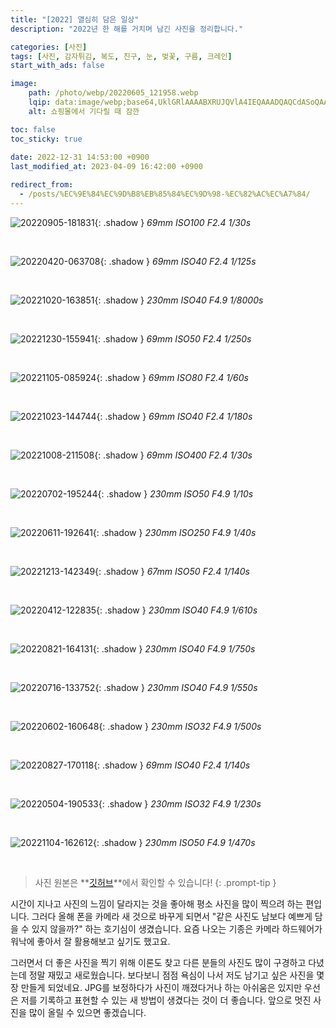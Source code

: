 ```yaml
---
title: "[2022] 열심히 담은 일상"
description: "2022년 한 해를 거치며 남긴 사진을 정리합니다."

categories: [사진]
tags: [사진, 감자튀김, 복도, 친구, 눈, 벚꽃, 구름, 크레인]
start_with_ads: false

image:
    path: /photo/webp/20220605_121958.webp
    lqip: data:image/webp;base64,UklGRlAAAABXRUJQVlA4IEQAAADQAQCdASoQAAgAAgA0JZQCdAD0tNvXgAD++yUU4/HtnDOizij1uz6dfZTsypE5KvKr20uztM+CbrkMAgjCLe9cNkIAAA==
    alt: 쇼핑몰에서 기다릴 때 잠깐

toc: false
toc_sticky: true
 
date: 2022-12-31 14:53:00 +0900
last_modified_at: 2023-04-09 16:42:00 +0900

redirect_from:
  - /posts/%EC%9E%84%EC%9D%B8%EB%85%84%EC%9D%98-%EC%82%AC%EC%A7%84/
---
```


<!--
메모: 사진은 선형으로 1/2 크기로 줄이고(= 면적으로는 1/4 수준으로 감소) webp 포맷으로 변경(p: 80)하여 올림
Ex) 4000x3000.jpg => 2000x1500.webp
-->

![20220905-181831](/photo/webp/20220905_181831.webp){: .shadow }
_69mm ISO100 F2.4 1/30s_

<br>

![20220420-063708](/photo/webp/20220420_063708.webp){: .shadow }
_69mm ISO40 F2.4 1/125s_

<br>

![20221020-163851](/photo/webp/20221020_163851.webp){: .shadow }
_230mm ISO40 F4.9 1/8000s_

<br>

![20221230-155941](/photo/webp/20221230_155941.webp){: .shadow }
_69mm ISO50 F2.4 1/250s_

<br>

![20221105-085924](/photo/webp/20221105_085924.webp){: .shadow }
_69mm ISO80 F2.4 1/60s_

<br>

![20221023-144744](/photo/webp/20221023_144744.webp){: .shadow }
_69mm ISO40 F2.4 1/180s_

<br>

![20221008-211508](/photo/webp/20221008_211508.webp){: .shadow }
_69mm ISO400 F2.4 1/30s_

<br>

![20220702-195244](/photo/webp/20220702_195244.webp){: .shadow }
_230mm ISO50 F4.9 1/10s_

<br>

![20220611-192641](/photo/webp/20220611_192641.webp){: .shadow }
_230mm ISO250 F4.9 1/40s_

<br>

![20221213-142349](/photo/webp/20221213_142349.webp){: .shadow }
_67mm ISO50 F2.4 1/140s_

<br>

![20220412-122835](/photo/webp/20220412_122835.webp){: .shadow }
_230mm ISO40 F4.9 1/610s_

<br>

![20220821-164131](/photo/webp/20220821_164131.webp){: .shadow }
_230mm ISO40 F4.9 1/750s_

<br>

![20220716-133752](/photo/webp/20220716_133752.webp){: .shadow }
_230mm ISO40 F4.9 1/550s_

<br>

![20220602-160648](/photo/webp/20220602_160648.webp){: .shadow }
_230mm ISO32 F4.9 1/500s_

<br>

![20220827-170118](/photo/webp/20220827_170118.webp){: .shadow }
_69mm ISO40 F2.4 1/140s_

<br>

![20220504-190533](/photo/webp/20220504_190533.webp){: .shadow }
_230mm ISO32 F4.9 1/230s_

<br>

![20221104-162612](/photo/webp/20221104_162612.webp){: .shadow }
_230mm ISO50 F4.9 1/470s_

<br>

> 사진 원본은 **[깃허브](https://github.com/hynrng/hynrng.github.io.resources/tree/master/photo/jpg)**에서 확인할 수 있습니다!
{: .prompt-tip }

시간이 지나고 사진의 느낌이 달라지는 것을 좋아해 평소 사진을 많이 찍으려 하는 편입니다. 그러다 올해 폰을 카메라 새 것으로 바꾸게 되면서 "같은 사진도 남보다 예쁘게 담을 수 있지 않을까?" 하는 호기심이 생겼습니다. 요즘 나오는 기종은 카메라 하드웨어가 워낙에 좋아서 잘 활용해보고 싶기도 했고요.

그러면서 더 좋은 사진을 찍기 위해 이론도 찾고 다른 분들의 사진도 많이 구경하고 다녔는데 정말 재밌고 새로웠습니다. 보다보니 점점 욕심이 나서 저도 남기고 싶은 사진을 몇 장 만들게 되었네요.
JPG를 보정하다가 사진이 깨졌다거나 하는 아쉬움은 있지만 우선은 저를 기록하고 표현할 수 있는 새 방법이 생겼다는 것이 더 좋습니다. 앞으로 멋진 사진을 많이 올릴 수 있으면 좋겠습니다.